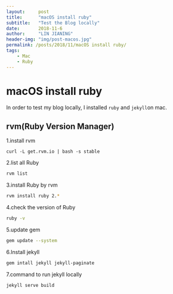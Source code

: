 ```yaml
---
layout:     post
title:      "macOS install ruby"
subtitle:   "Test the Blog locally"
date:       2018-11-6
author:     "LIN JIANING"
header-img: "img/post-macos.jpg"
permalink: /posts/2018/11/macOS install ruby/
tags:
    - Mac
    - Ruby
---
```


# macOS install ruby

In order to test my blog locally, I installed `ruby` and `jekyll`on mac.

## rvm(Ruby Version Manager)

1.install rvm

```shell
curl -L get.rvm.io | bash -s stable  
```

2.list all Ruby

```bash
rvm list
```

3.install Ruby by rvm

```bash
rvm install ruby 2.*
```

4.check the version of Ruby

```bash
ruby -v
```

5.update  gem

```bash
gem update --system
```

6.Install jekyll

```bash
gem intall jekyll jekyll-paginate
```

7.command to run jekyll locally

```bash
jekyll serve build
```
